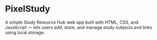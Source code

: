 # PixelStudy
A simple Study Resource Hub web app built with HTML, CSS, and JavaScript — lets users add, store, and manage study subjects and links using local storage.
